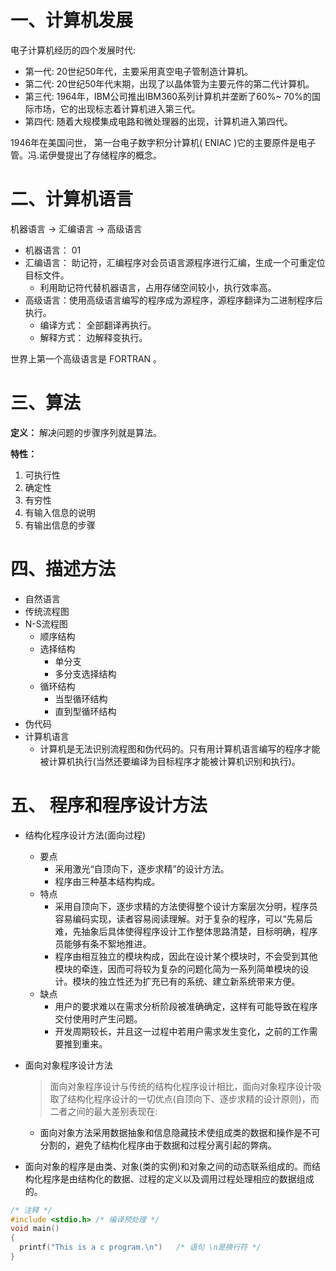 # 一、计算机发展

电子计算机经历的四个发展时代:

- 第一代: 20世纪50年代，主要采用真空电子管制造计算机。
- 第二代: 20世纪50年代末期，出现了以晶体管为主要元件的第二代计算机。
- 第三代: 1964年，IBM公司推出IBM360系列计算机并垄断了60%~ 70%的国际市场，它的出现标志着计算机进入第三代。
- 第四代: 随着大规模集成电路和微处理器的出现，计算机进入第四代。

1946年在美国问世， 第一台电子数字积分计算机( ENIAC )它的主要原件是电子管。冯.诺伊曼提出了存储程序的概念。

# 二、计算机语言

机器语言 -> 汇编语言 -> 高级语言

- 机器语言： 01
- 汇编语言： 助记符，汇编程序对会员语言源程序进行汇编，生成一个可重定位目标文件。
  - 利用助记符代替机器语言，占用存储空间较小，执行效率高。
- 高级语言：使用高级语言编写的程序成为源程序，源程序翻译为二进制程序后执行。
  - 编译方式： 全部翻译再执行。
  - 解释方式： 边解释变执行。

世界上第一个高级语言是 FORTRAN 。

# 三、算法

**定义：** 解决问题的步骤序列就是算法。

**特性：** 

1. 可执行性
2. 确定性
3. 有穷性
4. 有输入信息的说明
5. 有输出信息的步骤

# 四、描述方法

- 自然语言
- 传统流程图
- N-S流程图
  - 顺序结构
  - 选择结构
    - 单分支
    - 多分支选择结构
  - 循环结构
    - 当型循环结构
    - 直到型循环结构
- 伪代码
- 计算机语言
  - 计算机是无法识别流程图和伪代码的。只有用计算机语言编写的程序才能被计算机执行(当然还要编译为目标程序才能被计算机识别和执行)。

# 五、 程序和程序设计方法

- 结构化程序设计方法(面向过程)

  - 要点 
    - 采用激光“自顶向下，逐步求精”的设计方法。
    - 程序由三种基本结构构成。
  - 特点
    - 采用自顶向下，逐步求精的方法使得整个设计方案层次分明，程序员容易编码实现，读者容易阅读理解。对于复杂的程序，可以“先易后难，先抽象后具体使得程序设计工作整体思路清楚，目标明确，程序员能够有条不絮地推进。
    - 程序由相互独立的模块构成，因此在设计某个模块时，不会受到其他模块的牵连，因而可将较为复杂的问题化简为一系列简单模块的设计。模块的独立性还为扩充已有的系统、建立新系统带来方便。
  - 缺点
    - 用户的要求难以在需求分析阶段被准确确定，这样有可能导致在程序交付使用时产生问题。
    - 开发周期较长，并且这一过程中若用户需求发生变化，之前的工作需要推到重来。

- 面向对象程序设计方法

  > 面向对象程序设计与传统的结构化程序设计相比，面向对象程序设计吸取了结构化程序设计的一切优点(自顶向下、逐步求精的设计原则)，而二者之间的最大差别表现在:
  
  - 面向对象方法采用数据抽象和信息隐藏技术使组成类的数据和操作是不可分割的，避免了结构化程序由于数据和过程分离引起的弊病。
- 面向对象的程序是由类、对象(类的实例)和对象之间的动态联系组成的。而结构化程序是由结构化的数据、过程的定义以及调用过程处理相应的数据组成的。

```c
/* 注释 */
#include <stdio.h> /* 编译预处理 */
void main()
{
  printf("This is a c program.\n")   /* 语句 \n是换行符 */
}
```



